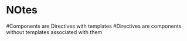 # NOtes
#Components are Directives with templates 
#Directives are components without templates associated with them
